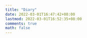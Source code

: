 ```yaml
---
title: "Diary"
date: 2022-03-01T16:47:42+08:00
lastmod: 2022-03-01T16:52:35+08:00
comments: true
math: false
---
```


